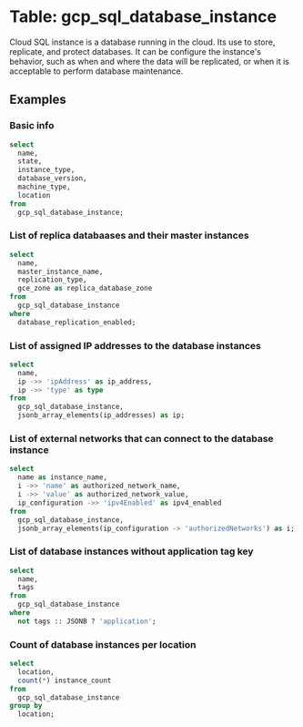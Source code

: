 # Table: gcp_sql_database_instance

 Cloud SQL instance is a database running in the cloud. Its use to store, replicate, and protect databases. It can be configure the instance's behavior, such as when and where the data will be replicated, or when it is acceptable to perform database maintenance.

## Examples

### Basic info

```sql
select
  name,
  state,
  instance_type,
  database_version,
  machine_type,
  location
from
  gcp_sql_database_instance;
```


### List of replica databaases and their master instances

```sql
select
  name,
  master_instance_name,
  replication_type,
  gce_zone as replica_database_zone
from
  gcp_sql_database_instance
where
  database_replication_enabled;
```


### List of assigned IP addresses to the database instances

```sql
select
  name,
  ip ->> 'ipAddress' as ip_address,
  ip ->> 'type' as type
from
  gcp_sql_database_instance,
  jsonb_array_elements(ip_addresses) as ip;
```


### List of external networks that can connect to the database instance

```sql
select
  name as instance_name,
  i ->> 'name' as authorized_network_name,
  i ->> 'value' as authorized_network_value,
  ip_configuration ->> 'ipv4Enabled' as ipv4_enabled
from
  gcp_sql_database_instance,
  jsonb_array_elements(ip_configuration -> 'authorizedNetworks') as i;
```


### List of database instances without application tag key

```sql
select
  name,
  tags
from
  gcp_sql_database_instance
where
  not tags :: JSONB ? 'application';
```


### Count of database instances per location

```sql
select
  location,
  count(*) instance_count
from
  gcp_sql_database_instance
group by
  location;
```